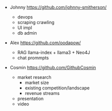- Johnny https://github.com/johnny-smitherson/
    - devops
    - scraping crawling
    - UI impl
    - db admin


- Alex https://github.com/oodapow/
    - RAG llama-index + llama3 + Neo4J
    - chat prommpts


- Cosmin https://github.com/GithubCosmin
    - market research
        - market size
        - existing competition/landscape
        - revenue streams
    - presentation
    - video